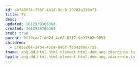 ```yaml
---
id: abf480f4-f06f-4b1d-9cc0-20282a339af3
title: Ts
desc: ''
updated: 1612939306368
created: 1612939306368
stub: true
parent: 6f19caa7-dd2d-4c66-8317-9c33502e9052
children:
  - cf056c64-2404-4ac9-846f-fc6420067755
fname: ang.dd.html.html.element.html.dom.ang.zdarzenie.ts
hpath: ang.dd.html.html.element.html.dom.ang.zdarzenie.ts
---
```



